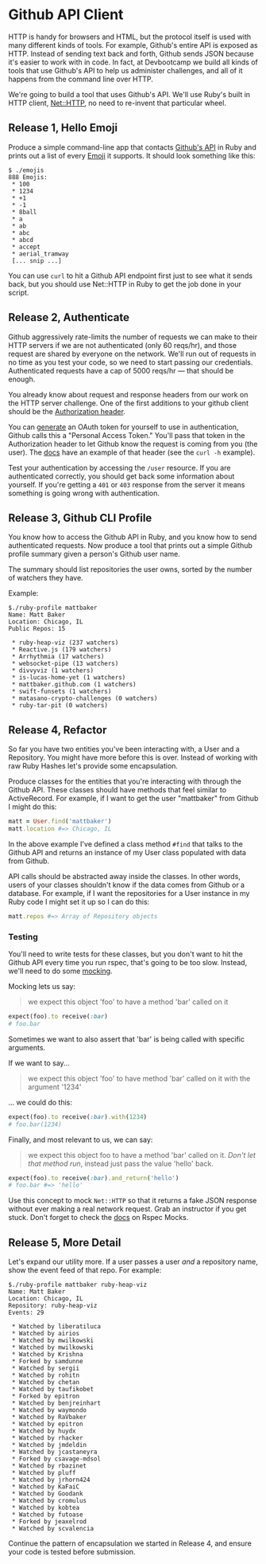 # Github API Client

HTTP is handy for browsers and HTML, but the protocol itself is used with many different kinds of tools. For example, Github's entire API is exposed as HTTP. Instead of sending text back and forth, Github sends JSON because it's easier to work with in code. In fact, at Devbootcamp we build all kinds of tools that use Github's API to help us administer challenges, and all of it happens from the command line over HTTP.

We're going to build a tool that uses Github's API. We'll use Ruby's built in HTTP client, [Net::HTTP](http://www.ruby-doc.org/stdlib-2.1.3/libdoc/net/http/rdoc/Net/HTTP.html), no need to re-invent that particular wheel.

## Release 1, Hello Emoji

Produce a simple command-line app that contacts [Github's API](https://developer.github.com/v3/) in Ruby and prints out a list of every [Emoji](https://developer.github.com/v3/emojis/) it supports. It should look something like this:

```
$ ./emojis
888 Emojis:
 * 100
 * 1234
 * +1
 * -1
 * 8ball
 * a
 * ab
 * abc
 * abcd
 * accept
 * aerial_tramway
 [... snip ...]
```

You can use `curl` to hit a Github API endpoint first just to see what it sends back, but you should use Net::HTTP in Ruby to get the job done in your script.

## Release 2, Authenticate
Github aggressively rate-limits the number of requests we can make to their HTTP servers if we are not authenticated (only 60 reqs/hr), and those request are shared by everyone on the network. We'll run out of requests in no time as you test your code, so we need to start passing our credentials. Authenticated requests have a cap of 5000 reqs/hr — that should be enough.

You already know about request and response headers from our work on the HTTP server challenge. One of the first additions to your github client should be the [Authorization header](https://developer.github.com/v3/#authentication).

You can [generate](https://github.com/settings/applications) an OAuth token for yourself to use in authentication, Github calls this a "Personal Access Token." You'll pass that token in the Authorization header to let Github know the request is coming from you (the user). The [docs](https://developer.github.com/v3/#authentication) have an example of that header (see the `curl -h` example).

Test your authentication by accessing the `/user` resource. If you are authenticated correctly, you should get back some information about yourself. If you're getting a `401` or `403` response from the server it means something is going wrong with authentication.

## Release 3, Github CLI Profile

You know how to access the Github API in Ruby, and you know how to send authenticated requests. Now produce a tool that prints out a simple Github profile summary given a person's Github user name.

The summary should list repositories the user owns, sorted by the number of watchers they have.

Example:

```
$./ruby-profile mattbaker
Name: Matt Baker
Location: Chicago, IL
Public Repos: 15

 * ruby-heap-viz (237 watchers)
 * Reactive.js (179 watchers)
 * Arrhythmia (17 watchers)
 * websocket-pipe (13 watchers)
 * divvyviz (1 watchers)
 * is-lucas-home-yet (1 watchers)
 * mattbaker.github.com (1 watchers)
 * swift-funsets (1 watchers)
 * matasano-crypto-challenges (0 watchers)
 * ruby-tar-pit (0 watchers)

```

## Release 4, Refactor

So far you have two entities you've been interacting with, a User and a Repository. You might have more before this is over. Instead of working with raw Ruby Hashes let's provide some encapsulation.

Produce classes for the entities that you're interacting with through the Github API. These classes should have methods that feel similar to ActiveRecord. For example, if I want to get the user "mattbaker" from Github I might do this:

```ruby
matt = User.find('mattbaker')
matt.location #=> Chicago, IL
```

In the above example I've defined a class method `#find` that talks to the Github API and returns an instance of my User class populated with data from Github.

API calls should be abstracted away inside the classes. In other words, users of your classes shouldn't know if the data comes from Github or a database. For example, if I want the repositories for a User instance in my Ruby code I might set it up so I can do this:

```ruby
matt.repos #=> Array of Repository objects
```

### Testing

You'll need to write tests for these classes, but you don't want to hit the Github API every time you run rspec, that's going to be too slow. Instead, we'll need to do some [mocking](https://github.com/rspec/rspec-mocks).

Mocking lets us say:

> we expect this object 'foo' to have a method 'bar' called on it

```ruby
expect(foo).to receive(:bar)
# foo.bar
```

Sometimes we want to also assert that 'bar' is being called with specific arguments.

If we want to say...

> we expect this object 'foo' to have method 'bar' called on it with the argument '1234'

... we could do this:

```ruby
expect(foo).to receive(:bar).with(1234)
# foo.bar(1234)
```

Finally, and most relevant to us, we can say:

> we expect this object foo to have a method 'bar' called on it. _Don't let that method run_, instead just pass the value 'hello' back.

```ruby
expect(foo).to receive(:bar).and_return('hello')
# foo.bar #=> 'hello'
```

Use this concept to mock `Net::HTTP` so that it returns a fake JSON response without ever making a real network request. Grab an instructor if you get stuck. Don't forget to check the [docs](https://github.com/rspec/rspec-mocks) on Rspec Mocks.

## Release 5, More Detail

Let's expand our utility more. If a user passes a user _and_ a repository name, show the event feed of that repo. For example:

```
$./ruby-profile mattbaker ruby-heap-viz
Name: Matt Baker
Location: Chicago, IL
Repository: ruby-heap-viz
Events: 29

 * Watched by liberatiluca
 * Watched by airios
 * Watched by mwilkowski
 * Watched by mwilkowski
 * Watched by Krishna
 * Forked by samdunne
 * Watched by sergii
 * Watched by rohitn
 * Watched by chetan
 * Watched by taufikobet
 * Forked by epitron
 * Watched by benjreinhart
 * Watched by waymondo
 * Watched by RaVbaker
 * Watched by epitron
 * Watched by huydx
 * Watched by rhacker
 * Watched by jmdeldin
 * Watched by jcastaneyra
 * Forked by csavage-mdsol
 * Watched by rbazinet
 * Watched by pluff
 * Watched by jrhorn424
 * Watched by KaFaiC
 * Watched by Goodank
 * Watched by cromulus
 * Watched by kobtea
 * Watched by futoase
 * Forked by jeaxelrod
 * Watched by scvalencia
```

Continue the pattern of encapsulation we started in Release 4, and ensure your code is tested before submission.
